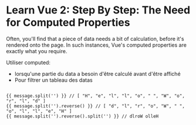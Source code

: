 # Learn Vue 2: Step By Step: The Need for Computed Properties

Often, you'll find that a piece of data needs a bit of calculation, before it's rendered onto the page. In such instances, Vue's computed properties are exactly what you require.


Utiliser computed:
- lorsqu'une partie du data a besoin d'être calculé avant d'être affiché
- Pour filtrer un tableau des datas

```

{{ message.split('') }} // [ "H", "e", "l", "l", "o", " ", "W", "o", "r", "l", "d" ]
{{ message.split('').reverse() }} // [ "d", "l", "r", "o", "W", " ", "o", "l", "l", "e", "H" ]
{{ message.split('').reverse().split('') }} // dlroW olleH





```

